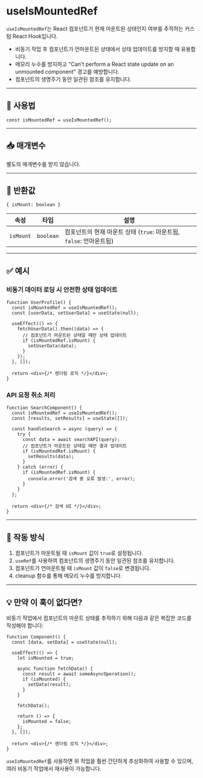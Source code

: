 # useIsMountedRef

`useIsMountedRef`는 React 컴포넌트가 현재 마운트된 상태인지 여부를 추적하는 커스텀 React Hook입니다.

- 비동기 작업 후 컴포넌트가 언마운트된 상태에서 상태 업데이트를 방지할 때 유용합니다.
- 메모리 누수를 방지하고 "Can't perform a React state update on an unmounted component" 경고를 예방합니다.
- 컴포넌트의 생명주기 동안 일관된 참조를 유지합니다.

---

## 🔗 사용법

```tsx
const isMountedRef = useIsMountedRef();
```

---

## 📥 매개변수

별도의 매개변수를 받지 않습니다.

---

## 🔁 반환값

`{ isMount: boolean }`

| 속성      | 타입      | 설명                                                                |
| --------- | --------- | ------------------------------------------------------------------- |
| `isMount` | `boolean` | 컴포넌트의 현재 마운트 상태 (`true`: 마운트됨, `false`: 언마운트됨) |

---

## ✅ 예시

### 비동기 데이터 로딩 시 안전한 상태 업데이트

```tsx
function UserProfile() {
  const isMountedRef = useIsMountedRef();
  const [userData, setUserData] = useState(null);

  useEffect(() => {
    fetchUserData().then((data) => {
      // 컴포넌트가 마운트된 상태일 때만 상태 업데이트
      if (isMountedRef.isMount) {
        setUserData(data);
      }
    });
  }, []);

  return <div>{/* 렌더링 로직 */}</div>;
}
```

### API 요청 취소 처리

```tsx
function SearchComponent() {
  const isMountedRef = useIsMountedRef();
  const [results, setResults] = useState([]);

  const handleSearch = async (query) => {
    try {
      const data = await searchAPI(query);
      // 컴포넌트가 마운트된 상태일 때만 결과 업데이트
      if (isMountedRef.isMount) {
        setResults(data);
      }
    } catch (error) {
      if (isMountedRef.isMount) {
        console.error('검색 중 오류 발생:', error);
      }
    }
  };

  return <div>{/* 검색 UI */}</div>;
}
```

---

## 🧠 작동 방식

1. 컴포넌트가 마운트될 때 `isMount` 값이 `true`로 설정됩니다.
2. `useRef`를 사용하여 컴포넌트의 생명주기 동안 일관된 참조를 유지합니다.
3. 컴포넌트가 언마운트될 때 `isMount` 값이 `false`로 변경됩니다.
4. cleanup 함수를 통해 메모리 누수를 방지합니다.

---

## 💡 만약 이 훅이 없다면?

비동기 작업에서 컴포넌트의 마운트 상태를 추적하기 위해 다음과 같은 복잡한 코드를 작성해야 합니다:

```tsx
function Component() {
  const [data, setData] = useState(null);

  useEffect(() => {
    let isMounted = true;

    async function fetchData() {
      const result = await someAsyncOperation();
      if (isMounted) {
        setData(result);
      }
    }

    fetchData();

    return () => {
      isMounted = false;
    };
  }, []);

  return <div>{/* 렌더링 로직 */}</div>;
}
```

`useIsMountedRef`를 사용하면 위 작업을 훨씬 간단하게 추상화하여 사용할 수 있으며, 여러 비동기 작업에서 재사용이 가능합니다.
